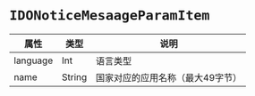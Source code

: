 # `IDONoticeMesaageParamItem`

| 属性        | 类型    | 说明         |
| ----------- | ------- | ------------ |
| language | Int | 语言类型 |
| name | String | 国家对应的应用名称（最大49字节） |
